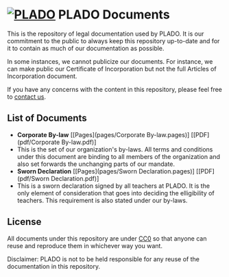 # [![PLADO](http://plado.ca/s/logo-tiny.png)](http://plado.ca/) PLADO Documents

This is the repository of legal documentation used by PLADO. It is our commitment
to the public to always keep this repository up-to-date and for it to contain as
much of our documentation as possible.

In some instances, we cannot publicize our documents. For instance, we can make
public our Certificate of Incorporation but not the full Articles of Incorporation
document.

If you have any concerns with the content in this repository, please feel free to
[contact us](http://plado.ca/contact).

## List of Documents

 * **Corporate By-law** [[Pages](pages/Corporate By-law.pages)] [[PDF](pdf/Corporate By-law.pdf)]
  * This is the set of our organization's by-laws. All terms and conditions under this document
  are binding to all members of the organization and also set forwards the unchanging parts of
  our mandate.
 * **Sworn Declaration** [[Pages](pages/Sworn Declaration.pages)] [[PDF](pdf/Sworn Declaration.pdf)]
  * This is a sworn declaration signed by all teachers at PLADO. It is the only element of
  consideration that goes into deciding the elligibility of teachers. This requirement is also
  stated under our by-laws.

## License

All documents under this repository are under [CC0](https://creativecommons.org/publicdomain/zero/1.0/)
so that anyone can reuse and reproduce them in whichever way you want.

Disclaimer: PLADO is not to be held responsible for any reuse of the documentation in this
repository.
